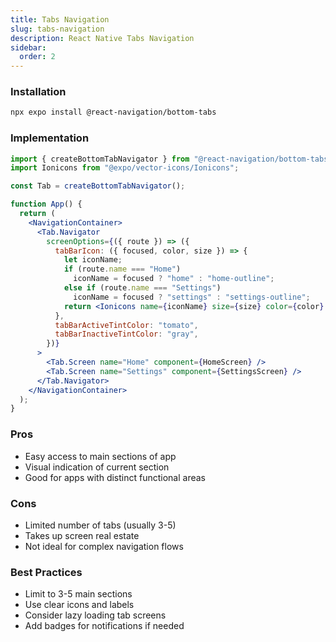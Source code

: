 ```yaml
---
title: Tabs Navigation
slug: tabs-navigation
description: React Native Tabs Navigation
sidebar:
  order: 2
---
```


### Installation

```bash
npx expo install @react-navigation/bottom-tabs
```

### Implementation

```jsx
import { createBottomTabNavigator } from "@react-navigation/bottom-tabs";
import Ionicons from "@expo/vector-icons/Ionicons";

const Tab = createBottomTabNavigator();

function App() {
  return (
    <NavigationContainer>
      <Tab.Navigator
        screenOptions={({ route }) => ({
          tabBarIcon: ({ focused, color, size }) => {
            let iconName;
            if (route.name === "Home")
              iconName = focused ? "home" : "home-outline";
            else if (route.name === "Settings")
              iconName = focused ? "settings" : "settings-outline";
            return <Ionicons name={iconName} size={size} color={color} />;
          },
          tabBarActiveTintColor: "tomato",
          tabBarInactiveTintColor: "gray",
        })}
      >
        <Tab.Screen name="Home" component={HomeScreen} />
        <Tab.Screen name="Settings" component={SettingsScreen} />
      </Tab.Navigator>
    </NavigationContainer>
  );
}
```

### Pros

- Easy access to main sections of app
- Visual indication of current section
- Good for apps with distinct functional areas

### Cons

- Limited number of tabs (usually 3-5)
- Takes up screen real estate
- Not ideal for complex navigation flows

### Best Practices

- Limit to 3-5 main sections
- Use clear icons and labels
- Consider lazy loading tab screens
- Add badges for notifications if needed
